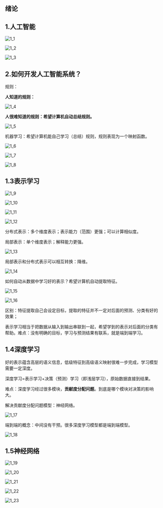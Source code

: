 ## 绪论

## 1.人工智能

![1_1](https://raw.githubusercontent.com/yyhlovehh/yyhlovehh.github.io/master/202312151519742.png)

![1_2](https://raw.githubusercontent.com/yyhlovehh/yyhlovehh.github.io/master/202312151521956.png)

![1_3](https://raw.githubusercontent.com/yyhlovehh/yyhlovehh.github.io/master/202312151522787.png)

## 2.如何开发人工智能系统？

规则：

**人知道的规则：**

![1_4](https://raw.githubusercontent.com/yyhlovehh/yyhlovehh.github.io/master/202312151526832.png)



**人很难知道的规则：希望计算机自动总结规则。**

![1_5](https://raw.githubusercontent.com/yyhlovehh/yyhlovehh.github.io/master/202312151527907.png)

机器学习：希望计算机能自己学习（总结）规则，规则表现为一个映射函数。

![1_6](https://raw.githubusercontent.com/yyhlovehh/yyhlovehh.github.io/master/202312151529439.png)

![1_7](https://raw.githubusercontent.com/yyhlovehh/yyhlovehh.github.io/master/202312151534119.png)

![1_8](https://raw.githubusercontent.com/yyhlovehh/yyhlovehh.github.io/master/202312151536607.png)

## 1.3表示学习

![1_9](https://raw.githubusercontent.com/yyhlovehh/yyhlovehh.github.io/master/202312151539248.png)

![1_10](https://raw.githubusercontent.com/yyhlovehh/yyhlovehh.github.io/master/202312151543655.png)

![1_11](https://raw.githubusercontent.com/yyhlovehh/yyhlovehh.github.io/master/202312151544868.png)

![1_12](https://raw.githubusercontent.com/yyhlovehh/yyhlovehh.github.io/master/202312151546210.png)

分布式表示：多个维度表示；表示能力（范围）更强；可以计算相似度。

局部表示：单个维度表示；解释能力更强。

![1_13](https://raw.githubusercontent.com/yyhlovehh/yyhlovehh.github.io/master/202312151548374.png)

局部表示和分布式表示可以相互转换：降维。

![1_14](https://raw.githubusercontent.com/yyhlovehh/yyhlovehh.github.io/master/202312151550323.png)

如何自动从数据中学习好的表示？希望计算机自动提取特征。

![1_15](https://raw.githubusercontent.com/yyhlovehh/yyhlovehh.github.io/master/202312151554937.png)

![1_16](https://raw.githubusercontent.com/yyhlovehh/yyhlovehh.github.io/master/202312151555662.png)

区别：特征提取自己会设定目标，提取的特征并不一定对后面的预测、分类有好的效果；

表示学习相当于把数据从输入到输出串联到一起，希望学到的表示对后面的分类有帮助。难点：没有明确的目标，学习与预测结果有联系，就是端到端学习。

## 1.4深度学习

好的表示蕴含高层的语义信息，低级特征到高级语义映射很难一步完成，学习模型需要一定深度。

深度学习=表示学习+决策（预测）学习（即浅层学习），原始数据直接到结果。

难点：深度学习经过很多模块，**贡献度分配问题**。到底是哪个模块对决策的影响大。

解决贡献度分配问题模型：神经网络。

![1_17](https://raw.githubusercontent.com/yyhlovehh/yyhlovehh.github.io/master/202312151602924.png)

端到端的概念：中间没有干预。很多深度学习模型都是端到端模型。

![1_18](https://raw.githubusercontent.com/yyhlovehh/yyhlovehh.github.io/master/202312151608571.png)

## 1.5神经网络

![1_19](https://raw.githubusercontent.com/yyhlovehh/yyhlovehh.github.io/master/202312151615666.png)



![1_20](https://raw.githubusercontent.com/yyhlovehh/yyhlovehh.github.io/master/202312151616095.png)

![1_21](https://raw.githubusercontent.com/yyhlovehh/yyhlovehh.github.io/master/202312151617876.png)

![1_22](https://raw.githubusercontent.com/yyhlovehh/yyhlovehh.github.io/master/202312151618931.png)

![1_23](https://raw.githubusercontent.com/yyhlovehh/yyhlovehh.github.io/master/202312151619847.png)


